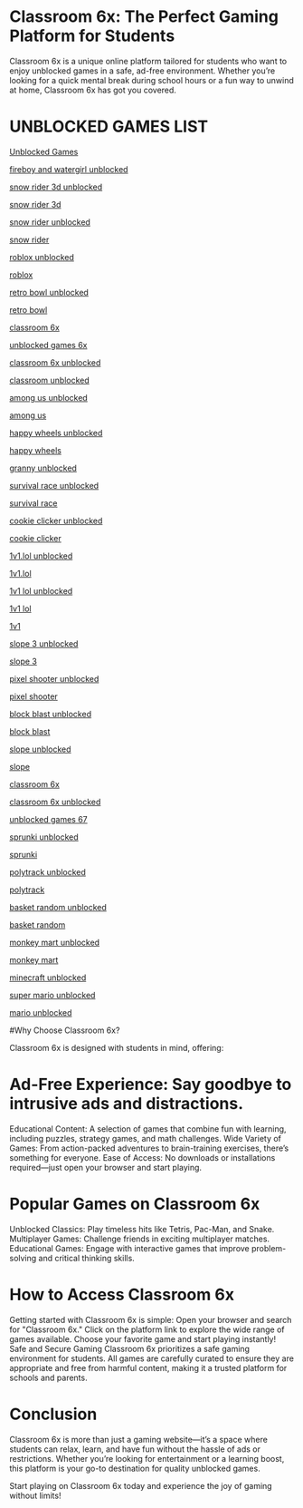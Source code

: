 # Classroom 6x: The Perfect Gaming Platform for Students

Classroom 6x is a unique online platform tailored for students who want to enjoy unblocked games in a safe, ad-free environment. Whether you’re looking for a quick mental break during school hours or a fun way to unwind at home, Classroom 6x has got you covered.

# UNBLOCKED GAMES LIST
[Unblocked Games](https://www.abn.org.au/game/snow-rider-3d)

[fireboy and watergirl unblocked](https://www.abn.org.au/game/fireboy-and-watergirl)

[snow rider 3d unblocked](https://www.abn.org.au/game/snow-rider-3d)

[snow rider 3d](https://www.abn.org.au/game/snow-rider-3d)

[snow rider unblocked](https://www.abn.org.au/game/snow-rider-3d)

[snow rider](https://www.abn.org.au/game/snow-rider-3d)

[roblox unblocked](https://www.abn.org.au/game/roblox)

[roblox](https://www.abn.org.au/game/roblox)

[retro bowl unblocked](https://www.abn.org.au/game/retro-bowl)

[retro bowl](https://www.abn.org.au/game/retro-bowl)

[classroom 6x](https://www.abn.org.au/)

[unblocked games 6x](https://www.abn.org.au/category/classroom-6x-unblocked)

[classroom 6x unblocked](https://www.abn.org.au/category/classroom-6x-unblocked) 

[classroom unblocked](https://www.abn.org.au/category/classroom-6x-unblocked) 

[among us unblocked](https://www.abn.org.au/game/among-us)

[among us](https://www.abn.org.au/game/among-us)

[happy wheels unblocked](https://ictnet.es/game/happy-wheels)

[happy wheels](https://ictnet.es/game/happy-wheels)

[granny unblocked](https://www.abn.org.au/game/granny)

[survival race unblocked](https://www.abn.org.au/game/survival-race)

[survival race](https://www.abn.org.au/game/survival-race)

[cookie clicker unblocked](https://www.abn.org.au/game/cookie-clicker)

[cookie clicker](https://www.abn.org.au/game/cookie-clicker)

[1v1.lol unblocked](https://www.abn.org.au/game/1v1-lol)

[1v1.lol](https://www.abn.org.au/game/1v1-lol)

[1v1 lol unblocked](https://www.abn.org.au/game/1v1-lol)

[1v1 lol](https://www.abn.org.au/game/1v1-lol)

[1v1](https://www.abn.org.au/game/1v1-lol)

[slope 3 unblocked](https://www.abn.org.au/game/slope-3)

[slope 3](https://www.abn.org.au/game/slope-3)

[pixel shooter unblocked](https://www.abn.org.au/game/pixel-shooter)

[pixel shooter](https://www.abn.org.au/game/pixel-shooter)  

[block blast unblocked](https://www.abn.org.au/game/block-blast)

[block blast](https://www.abn.org.au/game/block-blast)

[slope unblocked](https://www.abn.org.au/game/slope)

[slope](https://www.abn.org.au/game/slope)

[classroom 6x](https://www.abn.org.au/category/classroom-6x)

[classroom 6x unblocked](https://www.abn.org.au/category/classroom-6x)

[unblocked games 67](https://www.abn.org.au/category/unblocked-games-67)

[sprunki unblocked](https://www.abn.org.au/game/sprunki)

[sprunki](https://www.abn.org.au/game/sprunki)

[polytrack unblocked](https://www.abn.org.au/game/polytrack)

[polytrack](https://www.abn.org.au/game/polytrack)

[basket random unblocked](https://www.abn.org.au/game/basket-random)

[basket random](https://www.abn.org.au/game/basket-random)

[monkey mart unblocked](https://www.abn.org.au/game/monkey-mart)

[monkey mart](https://www.abn.org.au/game/monkey-mart)

[minecraft unblocked](https://www.abn.org.au/category/minecraft)

[super mario unblocked](https://www.abn.org.au/game/super-mario)

[mario unblocked](https://www.abn.org.au/game/super-mario)


#Why Choose Classroom 6x?

Classroom 6x is designed with students in mind, offering:

# Ad-Free Experience: Say goodbye to intrusive ads and distractions.

Educational Content: A selection of games that combine fun with learning, including puzzles, strategy games, and math challenges.
Wide Variety of Games: From action-packed adventures to brain-training exercises, there’s something for everyone.
Ease of Access: No downloads or installations required—just open your browser and start playing.

# Popular Games on Classroom 6x
Unblocked Classics: Play timeless hits like Tetris, Pac-Man, and Snake.
Multiplayer Games: Challenge friends in exciting multiplayer matches.
Educational Games: Engage with interactive games that improve problem-solving and critical thinking skills.

# How to Access Classroom 6x
Getting started with Classroom 6x is simple:
Open your browser and search for "Classroom 6x."
Click on the platform link to explore the wide range of games available.
Choose your favorite game and start playing instantly!
Safe and Secure Gaming
Classroom 6x prioritizes a safe gaming environment for students. All games are carefully curated to ensure they are appropriate and free from harmful content, making it a trusted platform for schools and parents.

# Conclusion

Classroom 6x is more than just a gaming website—it’s a space where students can relax, learn, and have fun without the hassle of ads or restrictions. Whether you’re looking for entertainment or a learning boost, this platform is your go-to destination for quality unblocked games.

Start playing on Classroom 6x today and experience the joy of gaming without limits!
